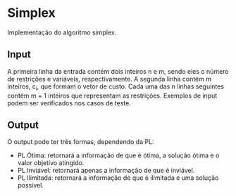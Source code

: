 # Simplex
Implementação do algoritmo simplex.
## Input
A primeira linha da entrada contém dois inteiros n e m, sendo eles o número de restrições e variáveis, respectivamente.
A segunda linha contém m inteiros, c<sub>i</sub>, que formam o vetor de custo.
Cada uma das n linhas seguintes contém m + 1 inteiros que representam as restrições.
Exemplos de input podem ser verificados nos casos de teste.
## Output
O output pode ter três formas, dependendo da PL:
- PL Ótima: retornará a informação de que é ótima, a solução ótima e o valor objetivo atingido.
- PL Inviável: retornará apenas a informação de que é inviável.
- PL Ilimitada: retornará a informação de que é ilimitada e uma solução possível.
